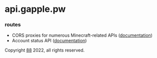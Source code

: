 # api.gapple.pw

### routes
- CORS proxies for numerous Minecraft-related APIs ([documentation](./cors/))
- Account status API ([documentation](./status/))

Copyright [88](https://github.com/88) 2022, all rights reserved.
